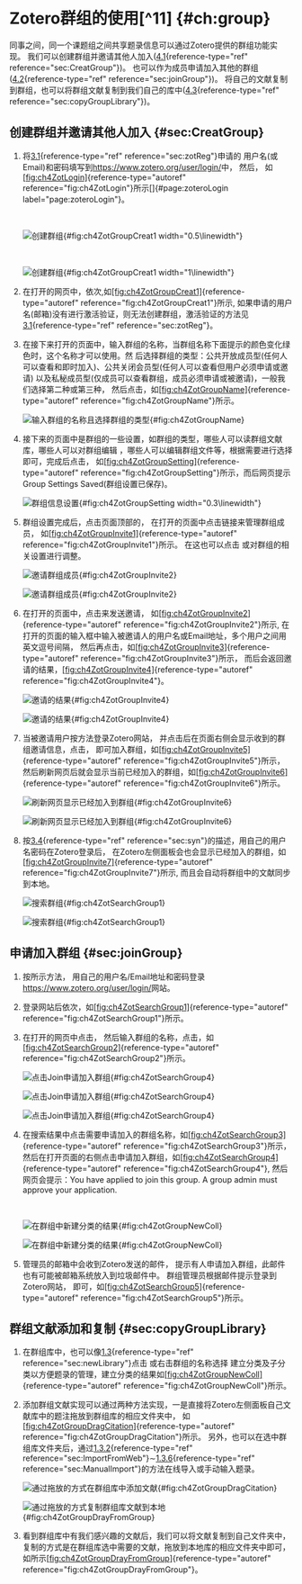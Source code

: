 # Zotero群组的使用[^11] {#ch:group}

同事之间，同一个课题组之间共享题录信息可以通过Zotero提供的群组功能实现。 我们可以创建群组并邀请其他人加入([4.1](#sec:CreatGroup){reference-type="ref" reference="sec:CreatGroup"})。 也可以作为成员申请加入其他的群组([4.2](#sec:joinGroup){reference-type="ref" reference="sec:joinGroup"})。 将自己的文献复制到群组，也可以将群组文献复制到我们自己的库中([4.3](#sec:copyGroupLibrary){reference-type="ref" reference="sec:copyGroupLibrary"})。

## 创建群组并邀请其他人加入 {#sec:CreatGroup}

1.  将[3.1](#sec:zotReg){reference-type="ref" reference="sec:zotReg"}申请的 用户名(或Email)和密码填写到<https://www.zotero.org/user/login/>中， 然后， 如[\[fig:ch4ZotLogin\]](#fig:ch4ZotLogin){reference-type="autoref" reference="fig:ch4ZotLogin"}所示[]{#page:zoteroLogin label="page:zoteroLogin"}。

     

    ![创建群组](ch4ZotLogin){#fig:ch4ZotGroupCreat1 width="0.5\\linewidth"}

     

    ![创建群组](ch4ZotGroupCreat1){#fig:ch4ZotGroupCreat1 width="1\\linewidth"}

2.  在打开的网页中，依次,如[\[fig:ch4ZotGroupCreat1\]](#fig:ch4ZotGroupCreat1){reference-type="autoref" reference="fig:ch4ZotGroupCreat1"}所示, 如果申请的用户名(邮箱)没有进行激活验证，则无法创建群组，激活验证的方法见[3.1](#sec:zotReg){reference-type="ref" reference="sec:zotReg"}。

3.  在接下来打开的页面中，输入群组的名称，当群组名称下面提示的颜色变化绿色时，这个名称才可以使用。然 后选择群组的类型：公共开放成员型(任何人可以查看和即时加入)、公共关闭会员型(任何人可以查看但用户必须申请或邀请) 以及私秘成员型(仅成员可以查看群组，成员必须申请或被邀请)，一般我们选择第二种或第三种， 然后点击，如[\[fig:ch4ZotGroupName\]](#fig:ch4ZotGroupName){reference-type="autoref" reference="fig:ch4ZotGroupName"}所示。

    ![输入群组的名称且选择群组的类型](ch4ZotGroupName){#fig:ch4ZotGroupName}

4.  接下来的页面中是群组的一些设置，如群组的类型，哪些人可以读群组文献库，哪些人可以对群组编辑 ，哪些人可以编辑群组文件等，根据需要进行选择即可，完成后点击， 如[\[fig:ch4ZotGroupSetting\]](#fig:ch4ZotGroupSetting){reference-type="autoref" reference="fig:ch4ZotGroupSetting"}所示，而后网页提示Group Settings Saved(群组设置已保存)。

    ![群组信息设置](ch4ZotGroupSetting){#fig:ch4ZotGroupSetting width="0.3\\linewidth"}

5.  群组设置完成后，点击页面顶部的， 在打开的页面中点击链接来管理群组成员， 如[\[fig:ch4ZotGroupInvite1\]](#fig:ch4ZotGroupInvite1){reference-type="autoref" reference="fig:ch4ZotGroupInvite1"}所示。 在这也可以点击 或对群组的相关设置进行调整。

    ![邀请群组成员](ch4ZotGroupInvite1){#fig:ch4ZotGroupInvite2}

    ![邀请群组成员](ch4ZotGroupInvite2){#fig:ch4ZotGroupInvite2}

6.  在打开的页面中，点击来发送邀请， 如[\[fig:ch4ZotGroupInvite2\]](#fig:ch4ZotGroupInvite2){reference-type="autoref" reference="fig:ch4ZotGroupInvite2"}所示, 在打开的页面的输入框中输入被邀请人的用户名或Email地址，多个用户之间用英文逗号间隔， 然后再点击，如[\[fig:ch4ZotGroupInvite3\]](#fig:ch4ZotGroupInvite3){reference-type="autoref" reference="fig:ch4ZotGroupInvite3"}所示， 而后会返回邀请的结果，[\[fig:ch4ZotGroupInvite4\]](#fig:ch4ZotGroupInvite4){reference-type="autoref" reference="fig:ch4ZotGroupInvite4"}。

    ![邀请的结果](ch4ZotGroupInvite3){#fig:ch4ZotGroupInvite4}

    ![邀请的结果](ch4ZotGroupInvite4){#fig:ch4ZotGroupInvite4}

7.  当被邀请用户按方法登录Zotero网站， 并点击后在页面右侧会显示收到的群组邀请信息，点击， 即可加入群组，如[\[fig:ch4ZotGroupInvite5\]](#fig:ch4ZotGroupInvite5){reference-type="autoref" reference="fig:ch4ZotGroupInvite5"}所示， 然后刷新网页后就会显示当前已经加入的群组，如[\[fig:ch4ZotGroupInvite6\]](#fig:ch4ZotGroupInvite6){reference-type="autoref" reference="fig:ch4ZotGroupInvite6"}所示。

    ![刷新网页显示已经加入到群组](ch4ZotGroupInvite5){#fig:ch4ZotGroupInvite6}

    ![刷新网页显示已经加入到群组](ch4ZotGroupInvite6){#fig:ch4ZotGroupInvite6}

8.  按[3.4](#sec:syn){reference-type="ref" reference="sec:syn"}的描述，用自己的用户名密码在Zotero登录后， 在Zotero左侧面板会也会显示已经加入的群组，如[\[fig:ch4ZotGroupInvite7\]](#fig:ch4ZotGroupInvite7){reference-type="autoref" reference="fig:ch4ZotGroupInvite7"}所示, 而且会自动将群组中的文献同步到本地。

    ![搜索群组](ch4ZotGroupInvite7){#fig:ch4ZotSearchGroup1}

    ![搜索群组](ch4ZotSearchGroup1){#fig:ch4ZotSearchGroup1}

## 申请加入群组 {#sec:joinGroup}

1.  按所示方法， 用自己的用户名/Email地址和密码登录<https://www.zotero.org/user/login/>网站。

2.  登录网站后依次，如[\[fig:ch4ZotSearchGroup1\]](#fig:ch4ZotSearchGroup1){reference-type="autoref" reference="fig:ch4ZotSearchGroup1"}所示。

3.  在打开的网页中点击， 然后输入群组的名称，点击，如[\[fig:ch4ZotSearchGroup2\]](#fig:ch4ZotSearchGroup2){reference-type="autoref" reference="fig:ch4ZotSearchGroup2"}所示。

    ![点击Join申请加入群组](ch4ZotSearchGroup2){#fig:ch4ZotSearchGroup4}

    ![点击Join申请加入群组](ch4ZotSearchGroup3){#fig:ch4ZotSearchGroup4}

    ![点击Join申请加入群组](ch4ZotSearchGroup4){#fig:ch4ZotSearchGroup4}

4.  在搜索结果中点击需要申请加入的群组名称，如[\[fig:ch4ZotSearchGroup3\]](#fig:ch4ZotSearchGroup3){reference-type="autoref" reference="fig:ch4ZotSearchGroup3"}所示， 然后在打开页面的右侧点击申请加入群组，如[\[fig:ch4ZotSearchGroup4\]](#fig:ch4ZotSearchGroup4){reference-type="autoref" reference="fig:ch4ZotSearchGroup4"}, 然后网页会提示：You have applied to join this group. A group admin must approve your application.

     

    ![在群组中新建分类的结果](ch4ZotSearchGroup5){#fig:ch4ZotGroupNewColl}

    ![在群组中新建分类的结果](ch4ZotGroupNewColl){#fig:ch4ZotGroupNewColl}

5.  管理员的邮箱中会收到Zotero发送的邮件， 提示有人申请加入群组，此邮件也有可能被邮箱系统放入到垃圾邮件中。 群组管理员根据邮件提示登录到Zotero网站， 即可，如[\[fig:ch4ZotSearchGroup5\]](#fig:ch4ZotSearchGroup5){reference-type="autoref" reference="fig:ch4ZotSearchGroup5"}所示。

## 群组文献添加和复制 {#sec:copyGroupLibrary}

1.  在群组库中，也可以像[1.3](#sec:newLibrary){reference-type="ref" reference="sec:newLibrary"}点击 或右击群组的名称选择 建立分类及子分类以方便题录的管理，建立分类的结果如[\[fig:ch4ZotGroupNewColl\]](#fig:ch4ZotGroupNewColl){reference-type="autoref" reference="fig:ch4ZotGroupNewColl"}所示。

2.  添加群组文献实现可以通过两种方法实现，一是直接将Zotero左侧面板自己文献库中的题注拖放到群组库的相应文件夹中， 如[\[fig:ch4ZotGroupDragCitation\]](#fig:ch4ZotGroupDragCitation){reference-type="autoref" reference="fig:ch4ZotGroupDragCitation"}所示。 另外，也可以在选中群组库文件夹后，通过[1.3.2](#sec:ImportFromWeb){reference-type="ref" reference="sec:ImportFromWeb"}$\sim$[1.3.6](#sec:ManualImport){reference-type="ref" reference="sec:ManualImport"}的方法在线导入或手动输入题录。

    ![通过拖放的方式在群组库中添加文献](ch4ZotGroupDragCitation){#fig:ch4ZotGroupDragCitation}

    ![通过拖放的方式复制群组库文献到本地](ch4ZotGroupDrayFromGroup){#fig:ch4ZotGroupDrayFromGroup}

3.  看到群组库中有我们感兴趣的文献后，我们可以将文献复制到自己文件夹中， 复制的方式是在群组库选中需要的文献，拖放到本地库的相应文件夹中即可， 如所示[\[fig:ch4ZotGroupDrayFromGroup\]](#fig:ch4ZotGroupDrayFromGroup){reference-type="autoref" reference="fig:ch4ZotGroupDrayFromGroup"}。


